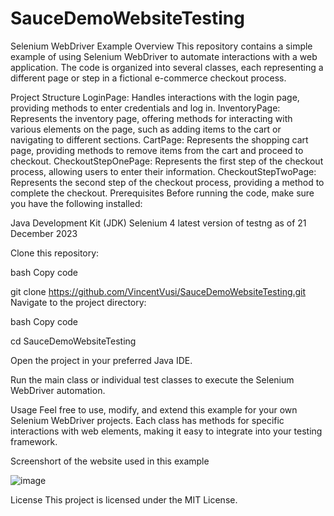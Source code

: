 # SauceDemoWebsiteTesting
Selenium WebDriver Example
Overview
This repository contains a simple example of using Selenium WebDriver to automate interactions with a web application. The code is organized into several classes, each representing a different page or step in a fictional e-commerce checkout process.

Project Structure
LoginPage: Handles interactions with the login page, providing methods to enter credentials and log in.
InventoryPage: Represents the inventory page, offering methods for interacting with various elements on the page, such as adding items to the cart or navigating to different sections.
CartPage: Represents the shopping cart page, providing methods to remove items from the cart and proceed to checkout.
CheckoutStepOnePage: Represents the first step of the checkout process, allowing users to enter their information.
CheckoutStepTwoPage: Represents the second step of the checkout process, providing a method to complete the checkout.
Prerequisites
Before running the code, make sure you have the following installed:

Java Development Kit (JDK)
Selenium 4
latest version of testng as of 21 December 2023

Clone this repository:

bash
Copy code

 git clone https://github.com/VincentVusi/SauceDemoWebsiteTesting.git
Navigate to the project directory:

bash
Copy code

 cd SauceDemoWebsiteTesting
 
Open the project in your preferred Java IDE.

Run the main class or individual test classes to execute the Selenium WebDriver automation.

Usage
Feel free to use, modify, and extend this example for your own Selenium WebDriver projects. Each class has methods for specific interactions with web elements, making it easy to integrate into your testing framework.

Screenshort of the website used in this example

![image](https://github.com/VincentVusi/SauceDemoWebsiteTesting/assets/153896296/7c07a053-0c78-4e73-9596-d7873912e0fe)


License
This project is licensed under the MIT License.
 
